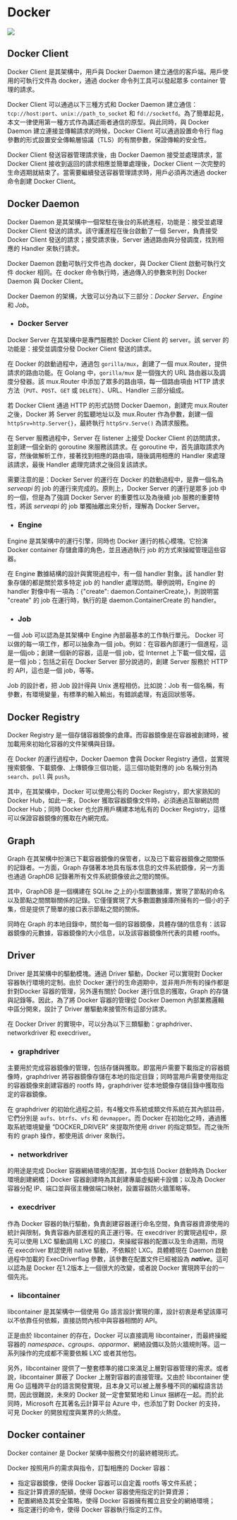 # Docker

![](../img/basic-structure/001.jpg)


## Docker Client
Docker Client 是其架構中，用戶與 Docker Daemon 建立通信的客戶端。用戶使用的可執行文件為 docker，通過 docker 命令列工具可以發起眾多 container 管理的請求。

Docker Client 可以通過以下三種方式和 Docker Daemon 建立通信：`tcp://host:port`、`unix://path_to_socket` 和 `fd://socketfd`。為了簡單起見，本文一律使用第一種方式作為講述兩者通信的原型。與此同時，與 Docker Daemon 建立連接並傳輸請求的時候，Docker Client 可以通過設置命令行 flag 參數的形式設置安全傳輸層協議（TLS）的有關參數，保證傳輸的安全性。

Docker Client 發送容器管理請求後，由 Docker Daemon 接受並處理請求，當 Docker Client 接收到返回的請求相應並簡單處理後，Docker Client 一次完整的生命週期就結束了。當需要繼續發送容器管理請求時，用戶必須再次通過 docker 命令創建 Docker Client。

## Docker Daemon
Docker Daemon 是其架構中一個常駐在後台的系統進程，功能是：接受並處理 Docker Client 發送的請求。該守護進程在後台啟動了一個 Server，負責接受 Docker Client 發送的請求；接受請求後，Server 通過路由與分發調度，找到相應的 Handler 來執行請求。

Docker Daemon 啟動可執行文件也為 docker，與 Docker Client 啟動可執行文件 docker 相同。在 docker 命令執行時，通過傳入的參數來判別 Docker Daemon 與 Docker Client。

Docker Daemon 的架構，大致可以分為以下三部分：*Docker Server*、*Engine* 和 *Job*。 

- ### Docker Server
Docker Server 在其架構中是專門服務於 Docker Client 的 server。該 server 的功能是：接受並調度分發 Docker Client 發送的請求。 

在 Docker 的啟動過程中，通過包 `gorilla/mux`，創建了一個 mux.Router，提供請求的路由功能。在 Golang 中，`gorilla/mux` 是一個強大的 URL 路由器以及調度分發器。該 mux.Router 中添加了眾多的路由項，每一個路由項由 HTTP 請求方法（`PUT`、`POST`、`GET` 或 `DELETE`）、URL、Handler 三部分組成。

若 Docker Client 通過 HTTP 的形式訪問 Docker Daemon，創建完 mux.Router 之後，Docker 將 Server 的監聽地址以及 mux.Router 作為參數，創建一個`httpSrv=http.Server{}`，最終執行 `httpSrv.Serve()` 為請求服務。

在 Server 服務過程中，Server 在 listener 上接受 Docker Client 的訪問請求，並創建一個全新的 goroutine 來服務該請求。在 goroutine 中，首先讀取請求內容，然後做解析工作，接著找到相應的路由項，隨後調用相應的 Handler 來處理該請求，最後 Handler 處理完請求之後回复該請求。

需要注意的是：Docker Server 的運行在 Docker 的啟動過程中，是靠一個名為 *serveapi* 的 job 的運行來完成的。原則上，Docker Server 的運行是眾多 job 中的一個，但是為了強調 Docker Server 的重要性以及為後續 job 服務的重要特性，將該 *serveapi* 的 job 單獨抽離出來分析，理解為 Docker Server。

- ### Engine
Engine 是其架構中的運行引擎，同時也 Docker 運行的核心模塊。它扮演 Docker container 存儲倉庫的角色，並且通過執行 job 的方式來操縱管理這些容器。

在 Engine 數據結構的設計與實現過程中，有一個 handler 對象。該 handler 對象存儲的都是關於眾多特定 job 的 handler 處理訪問。舉例說明，Engine 的 handler 對像中有一項為：{"create": daemon.ContainerCreate,}，則說明當 "create" 的 job 在運行時，執行的是 daemon.ContainerCreate 的 handler。

- ### Job
一個 Job 可以認為是其架構中 Engine 內部最基本的工作執行單元。 Docker 可以做的每一項工作，都可以抽象為一個 job。例如：在容器內部運行一個進程，這是一個job；創建一個新的容器，這是一個 job，從 Internet 上下載一個文檔，這是一個 job；包括之前在 Docker Server 部分說過的，創建 Server 服務於 HTTP 的 API，這也是一個 job，等等。

Job 的設計者，把 Job 設計得與 Unix 進程相仿。比如說：Job 有一個名稱，有參數，有環境變量，有標準的輸入輸出，有錯誤處理，有返回狀態等。

## Docker Registry
Docker Registry 是一個存儲容器鏡像的倉庫。而容器鏡像是在容器被創建時，被加載用來初始化容器的文件架構與目錄。

在 Docker 的運行過程中，Docker Daemon 會與 Docker Registry 通信，並實現搜索鏡像、下載鏡像、上傳鏡像三個功能，這三個功能對應的 job 名稱分別為 `search`、`pull` 與 `push`。

其中，在其架構中，Docker 可以使用公有的 Docker Registry，即大家熟知的 Docker Hub，如此一來，Docker 獲取容器鏡像文件時，必須通過互聯網訪問 Docker Hub；同時 Docker 也允許用戶構建本地私有的 Docker Registry，這樣可以保證容器鏡像的獲取在內網完成。

## Graph
Graph 在其架構中扮演已下載容器鏡像的保管者，以及已下載容器鏡像之間關係的記錄者。一方面，Graph 存儲著本地具有版本信息的文件系統鏡像，另一方面也通過 GraphDB 記錄著所有文件系統鏡像彼此之間的關係。

其中，GraphDB 是一個構建在 SQLite 之上的小型圖數據庫，實現了節點的命名以及節點之間關聯關係的記錄。它僅僅實現了大多數圖數據庫所擁有的一個小的子集，但是提供了簡單的接口表示節點之間的關係。

同時在 Graph 的本地目錄中，關於每一個的容器鏡像，具體存儲的信息有：該容器鏡像的元數據，容器鏡像的大小信息，以及該容器鏡像所代表的具體 rootfs。

## Driver
Driver 是其架構中的驅動模塊。通過 Driver 驅動，Docker 可以實現對 Docker 容器執行環境的定制。由於 Docker 運行的生命週期中，並非用戶所有的操作都是針對Docker 容器的管理，另外還有關於 Docker 運行信息的獲取，Graph 的存儲與記錄等。因此，為了將 Docker 容器的管理從 Docker Daemon 內部業務邏輯中區分開來，設計了 Driver 層驅動來接管所有這部分請求。

在 Docker Driver 的實現中，可以分為以下三類驅動：graphdriver、networkdriver 和 execdriver。

- ### graphdriver
主要用於完成容器鏡像的管理，包括存儲與獲取。即當用戶需要下載指定的容器鏡像時，graphdriver 將容器鏡像存儲在本地的指定目錄；同時當用戶需要使用指定的容器鏡像來創建容器的 rootfs 時，graphdriver 從本地鏡像存儲目錄中獲取指定的容器鏡像。

在 graphdriver 的初始化過程之前，有4種文件系統或類文件系統在其內部註冊，它們分別是 `aufs`、`btrfs`、`vfs` 和 `devmapper`。而 Docker 在初始化之時，通過獲取系統環境變量 ”DOCKER_DRIVER” 來提取所使用 driver 的指定類型。而之後所有的 graph 操作，都使用該 driver 來執行。

- ### networkdriver
的用途是完成 Docker 容器網絡環境的配置，其中包括 Docker 啟動時為 Docker 環境創建網橋；Docker 容器創建時為其創建專屬虛擬網卡設備；以及為 Docker 容器分配 IP、端口並與宿主機做端口映射，設置容器防火牆策略等。

- ### execdriver
作為 Docker 容器的執行驅動，負責創建容器運行命名空間，負責容器資源使用的統計與限制，負責容器內部進程的真正運行等。在 execdriver 的實現過程中，原先可以使用 LXC 驅動調用 LXC 的接口，來操縱容器的配置以及生命週期，而現在 execdriver 默認使用 native 驅動，不依賴於 LXC。具體體現在 Daemon 啟動過程中加載的 ExecDriverflag 參數，該參數在配置文件已經被設為 ***native***。這可以認為是 Docker 在1.2版本上一個很大的改變，或者說 Docker 實現跨平台的一個先兆。

- ### libcontainer
libcontainer 是其架構中一個使用 Go 語言設計實現的庫，設計初衷是希望該庫可以不依靠任何依賴，直接訪問內核中與容器相關的 API。

正是由於 libcontainer 的存在，Docker 可以直接調用 libcontainer，而最終操縱容器的 *namespace*、*cgroups*、*apparmor*、網絡設備以及防火牆規則等。這一系列操作的完成都不需要依賴 LXC 或者其他包。 

另外，libcontainer 提供了一整套標準的接口來滿足上層對容器管理的需求。或者說，libcontainer 屏蔽了 Docker 上層對容器的直接管理。又由於 libcontainer 使用 Go 這種跨平台的語言開發實現，且本身又可以被上層多種不同的編程語言訪問，因此很難說，未來的 Docker 就一定會緊緊地和 Linux 捆綁在一起。而於此同時，Microsoft 在其著名云計算平台 Azure 中，也添加了對 Docker 的支持，可見 Docker 的開放程度與業界的火熱度。

## Docker container
Docker container 是 Docker 架構中服務交付的最終體現形式。

Docker 按照用戶的需求與指令，訂製相應的 Docker 容器：

- 指定容器鏡像，使得 Docker 容器可以自定義 rootfs 等文件系統；
- 指定計算資源的配額，使得 Docker 容器使用指定的計算資源；
- 配置網絡及其安全策略，使得 Docker 容器擁有獨立且安全的網絡環境；
- 指定運行的命令，使得 Docker 容器執行指定的工作。

